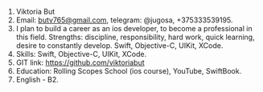 1. Viktoria But
2. Email: butv765@gmail.com, telegram: @jugosa, +375333539195.
3. I plan to build a career as an ios developer, to become a professional in this field.
Strengths: discipline, responsibility, hard work, quick learning, desire to constantly develop.
Swift, Objective-C, UIKit,  XCode.
4. Skills: Swift, Objective-C, UIKit,  XCode.
5. GIT link: https://github.com/viktoriabut
7. Education: Rolling Scopes School (ios course), YouTube, SwiftBook.
8. English - B2.